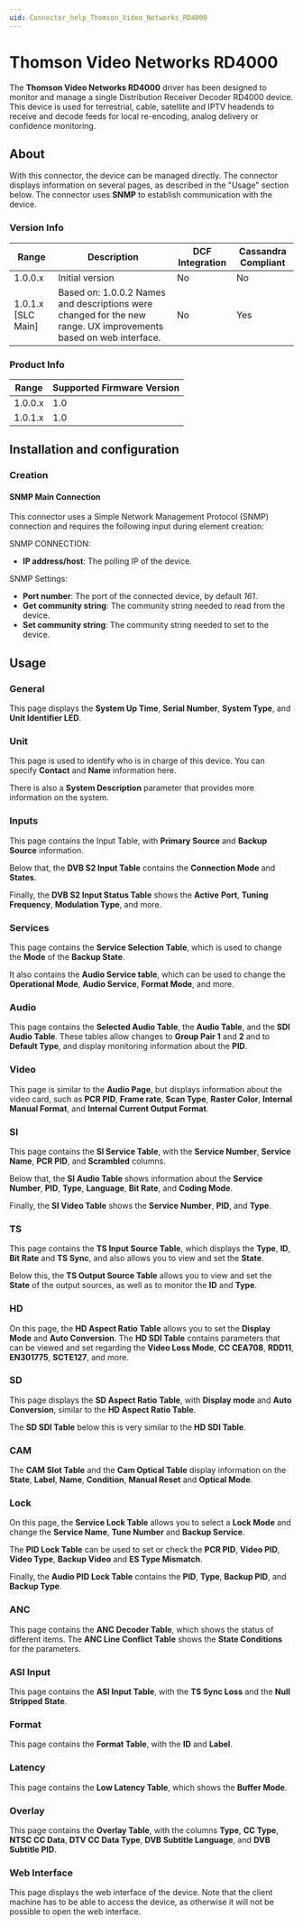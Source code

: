 ```yaml
---
uid: Connector_help_Thomson_Video_Networks_RD4000
---
```


# Thomson Video Networks RD4000

The **Thomson Video Networks RD4000** driver has been designed to monitor and manage a single Distribution Receiver Decoder RD4000 device. This device is used for terrestrial, cable, satellite and IPTV headends to receive and decode feeds for local re-encoding, analog delivery or confidence monitoring.

## About

With this connector, the device can be managed directly. The connector displays information on several pages, as described in the "Usage" section below. The connector uses **SNMP** to establish communication with the device.

### Version Info

| **Range**     | **Description**                                                                                                  | **DCF Integration** | **Cassandra Compliant** |
|----------------------|------------------------------------------------------------------------------------------------------------------|---------------------|-------------------------|
| 1.0.0.x              | Initial version                                                                                                  | No                  | No                      |
| 1.0.1.x \[SLC Main\] | Based on: 1.0.0.2 Names and descriptions were changed for the new range. UX improvements based on web interface. | No                  | Yes                     |

### Product Info

| Range | Supported Firmware Version |
|------------------|-----------------------------|
| 1.0.0.x          | 1.0                         |
| 1.0.1.x          | 1.0                         |

## Installation and configuration

### Creation

#### SNMP Main Connection

This connector uses a Simple Network Management Protocol (SNMP) connection and requires the following input during element creation:

SNMP CONNECTION:

- **IP address/host**: The polling IP of the device.

SNMP Settings:

- **Port number**: The port of the connected device, by default *161*.
- **Get community string**: The community string needed to read from the device.
- **Set community string**: The community string needed to set to the device.

## Usage

### General

This page displays the **System Up Time**, **Serial Number**, **System Type**, and **Unit Identifier LED**.

### Unit

This page is used to identify who is in charge of this device. You can specify **Contact** and **Name** information here.

There is also a **System Description** parameter that provides more information on the system.

### Inputs

This page contains the Input Table, with **Primary Source** and **Backup Source** information.

Below that, the **DVB S2 Input Table** contains the **Connection Mode** and **States**.

Finally, the **DVB S2 Input Status Table** shows the **Active** **Port**, **Tuning Frequency**, **Modulation Type**, and more.

### Services

This page contains the **Service Selection Table**, which is used to change the **Mode** of the **Backup State**.

It also contains the **Audio Service table**, which can be used to change the **Operational Mode**, **Audio Service**, **Format Mode**, and more.

### Audio

This page contains the **Selected Audio Table**, the **Audio Table**, and the **SDI Audio Table**. These tables allow changes to **Group Pair 1** and **2** and to **Default Type**, and display monitoring information about the **PID**.

### Video

This page is similar to the **Audio Page**, but displays information about the video card, such as **PCR PID**, **Frame rate**, **Scan Type**, **Raster Color**, **Internal Manual Format**, and **Internal Current Output Format**.

### SI

This page contains the **SI Service Table**, with the **Service Number**, **Service Name**, **PCR PID**, and **Scrambled** columns.

Below that, the **SI** **Audio Table** shows information about the **Service Number**, **PID**, **Type**, **Language**, **Bit Rate**, and **Coding Mode**.

Finally, the **SI Video Table** shows the **Service** **Number**, **PID**, and **Type**.

### TS

This page contains the **TS Input Source Table**, which displays the **Type**, **ID**, **Bit Rate** and **TS Sync**, and also allows you to view and set the **State**.

Below this, the **TS Output Source Table** allows you to view and set the **State** of the output sources, as well as to monitor the **ID** and **Type**.

### HD

On this page, the **HD Aspect Ratio** **Table** allows you to set the **Display Mode** and **Auto Conversion**. The **HD SDI Table** contains parameters that can be viewed and set regarding the **Video Loss Mode**, **CC CEA708**, **RDD11**, **EN301775**, **SCTE127**, and more.

### SD

This page displays the **SD Aspect Ratio** **Table**, with **Display mode** and **Auto Conversion**, similar to the **HD Aspect Ratio Table**.

The **SD SDI Table** below this is very similar to the **HD SDI Table**.

### CAM

The **CAM Slot Table** and the **Cam Optical Table** display information on the **State**, **Label**, **Name**, **Condition**, **Manual Reset** and **Optical Mode**.

### Lock

On this page, the **Service Lock Table** allows you to select a **Lock Mode** and change the **Service Name**, **Tune Number** and **Backup Service**.

The **PID Lock Table** can be used to set or check the **PCR PID**, **Video PID**, **Video Type**, **Backup Video** and **ES Type Mismatch**.

Finally, the **Audio PID Lock Table** contains the **PID**, **Type**, **Backup PID**, and **Backup Type**.

### ANC

This page contains the **ANC Decoder Table**, which shows the status of different items. The **ANC Line Conflict** **Table** shows the **State Conditions** for the parameters.

### ASI Input

This page contains the **ASI Input Table**, with the **TS Sync Loss** and the **Null Stripped State**.

### Format

This page contains the **Format Table**, with the **ID** and **Label**.

### Latency

This page contains the **Low Latency Table**, which shows the **Buffer Mode**.

### Overlay

This page contains the **Overlay Table**, with the columns **Type**, **CC Type**, **NTSC CC Data**, **DTV CC Data Type**, **DVB Subtitle Language**, and **DVB Subtitle PID**.

### Web Interface

This page displays the web interface of the device. Note that the client machine has to be able to access the device, as otherwise it will not be possible to open the web interface.
